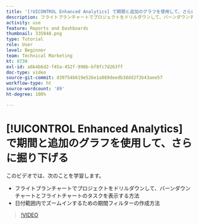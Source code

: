 ```yaml
---
title: '[!UICONTROL Enhanced Analytics] で期間と追加のグラフを使用して、さらに掘り下げる'
description: フライトプランチャートでプロジェクトをドリルダウンして、バーンダウンチャートとフライトチャートのタスクを Workfront に表示する方法を学びます。
activity: use
feature: Reports and Dashboards
thumbnail: 335048.png
type: Tutorial
role: User
level: Beginner
team: Technical Marketing
kt: 8730
exl-id: a6b4b6d2-f45a-452f-990b-bf8fc7d263ff
doc-type: video
source-git-commit: d39754b619e526e1a869deedb38dd2f2b43aee57
workflow-type: ht
source-wordcount: '89'
ht-degree: 100%

---
```


# [!UICONTROL Enhanced Analytics] で期間と追加のグラフを使用して、さらに掘り下げる

このビデオでは、次のことを学習します。

* フライトプランチャートでプロジェクトをドリルダウンして、バーンダウンチャートとフライトチャートのタスクを表示する方法
* 日付範囲内でズームインするための期間フィルターの作成方法

>[!VIDEO](https://video.tv.adobe.com/v/335048/?quality=12)
